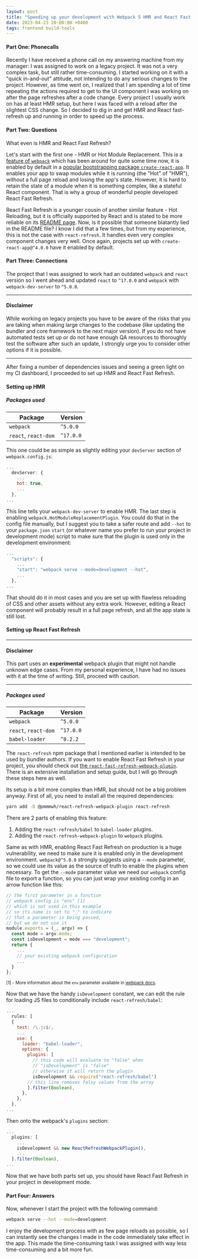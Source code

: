 ```yaml
---
layout: post
title: "Speeding up your development with Webpack 5 HMR and React Fast Refresh"
date: 2023-04-23 20:00:00 +0400
tags: frontend build-tools
---
```


#### Part One: Phonecalls

Recently I have received a phone call on my answering machine from my manager: I was assigned to work on a legacy project. It was not a very complex task, but still rather time-consuming. I started working on it with a "quick in-and-out" attitude, not intending to do any serious changes to the project. However, as time went on, I realized that I am spending a lot of time repeating the actions required to get to the UI component I was working on after the page refreshes after a code change. Every project I usually work on has at least HMR setup, but here I was faced with a reload after the slightest CSS change. So I decided to dig in and get HMR and React fast-refresh up and running in order to speed up the process.

#### Part Two: Questions

What even is HMR and React Fast Refresh?

Let's start with the first one - HMR or Hot Module Replacement. This is a [feature of `webpack`](https://webpack.js.org/concepts/hot-module-replacement/) which has been around for quite some time now, it is enabled by default in a [popular bootstrapping package `create-react-app`](https://github.com/facebook/create-react-app). It enables your app to swap modules while it is running (the "Hot" of "HMR"), without a full page reload and losing the app's state. However, it is hard to retain the state of a module when it is something complex, like a stateful React component. That is why a group of wonderful people developed React Fast Refresh.

React Fast Refresh is a younger cousin of another similar feature - Hot Reloading, but it is officially supported by React and is stated to be more reliable on its [README page](https://www.npmjs.com/package/react-refresh). Now, is it possible that someone blatantly lied in the README file? I know I did that a few times, but from my experience, this is not the case with `react-refresh`. It handles even very complex component changes very well. Once again, projects set up with `create-react-app@^4.0.0` have it enabled by default.

#### Part Three: Connections

The project that I was assigned to work had an outdated `webpack` and `react` version so I went ahead and updated `react` to `^17.0.0` and `webpack` with `webpack-dev-server` to `^5.0.0`.

---

#### Disclaimer

While working on legacy projects you have to be aware of the risks that you are taking when making large changes to the codebase (like updating the bundler and core framework to the next major version). If you do not have automated tests set up or do not have enough QA resources to thoroughly test the software after such an update, I strongly urge you to consider other options if it is possible.

---

After fixing a number of dependencies issues and seeing a green light on my CI dashboard, I proceeded to set up HMR and React Fast Refresh.

#### Setting up HMR

##### Packages used

| Package              | Version   |
| -------------------- | --------- |
| `webpack`            | `^5.0.0`  |
| `react`, `react-dom` | `^17.0.0` |

This one could be as simple as slightly editing your `devServer` section of `webpack.config.js`:

```javascript
...
  devServer: {
    ...
    hot: true,
    ...
  },
...
```

This line tells your `webpack-dev-server` to enable HMR. The last step is enabling `webpack.HotModuleReplacementPlugin`. You could do that in the config file manually, but I suggest you to take a safer route and add `--hot` to your `package.json` `start` (or whatever name you prefer to run your project in development mode) script to make sure that the plugin is used only in the development environment:

```javascript
...
  "scripts": {
    ...
    "start": "webpack serve --mode=development --hot",
    ...
  },
...
```

That should do it in most cases and you are set up with flawless reloading of CSS and other assets without any extra work. However, editing a React component will probably result in a full page refresh, and all the app state is still lost.

#### Setting up React Fast Refresh

---

#### Disclaimer

This part uses an **experimental** webpack plugin that might not handle unknown edge cases. From my personal experience, I have had no issues with it at the time of writing. Still, proceed with caution.

---

##### Packages used

| Package              | Version   |
| -------------------- | --------- |
| `webpack`            | `^5.0.0`  |
| `react`, `react-dom` | `^17.0.0` |
| `babel-loader`       | `^8.2.2`  |

The `react-refresh` npm package that I mentioned earlier is intended to be used by bundler authors. If you want to enable React Fast Refresh in your project, you should check out [the `react-fast-refresh-webpack-plugin`](https://github.com/pmmmwh/react-refresh-webpack-plugin). There is an extensive installation and setup guide, but I will go through these steps here as well.

Its setup is a bit more complex than HMR, but should not be a big problem anyway. First of all, you need to install all the required dependencies:

```bash
yarn add -D @pmmmwh/react-refresh-webpack-plugin react-refresh
```

There are 2 parts of enabling this feature:

1. Adding the `react-refresh/babel` to `babel-loader` plugins.
2. Adding the `react-refresh-webpack-plugin` to `webpack` plugins.

Same as with HMR, enabling React Fast Refresh on production is a huge vulnerability, we need to make sure it is enabled only in the development environment. `webpack@^5.0.0` strongly suggests using a `--mode` parameter, so we could use its value as the source of truth to enable the plugins when necessary. To get the `--mode` parameter value we need our `webpack` config file to export a function, so you can just wrap your existing config in an arrow function like this:

```javascript
// the first parameter in a function
// webpack config is "env" [1]
// which is not used in this example
// so its name is set to "_" to indicate
// that a parameter is being passed,
// but we do not use it
module.exports = (_, argv) => {
  const mode = argv.mode;
  const isDevelopment = mode === "development";
  return {
    ...
    // your existing webpack configuration
    ...
  }
};
```

<sup>[1] - More information about the `env` parameter available in [webpack docs](https://webpack.js.org/guides/environment-variables/).</sup>

Now that we have the handy `isDevelopment` constant, we can edit the rule for loading JS files to conditionally include `react-refresh/babel`:

```javascript
...
  rules: [
  {
    test: /\.js$/,
    ...
    use: {
      loader: "babel-loader",
      options: {
        plugins: [
          // this code will evaluate to "false" when
          // "isDevelopment" is "false"
          // otherwise it will return the plugin
          isDevelopment && require("react-refresh/babel")
        // this line removes falsy values from the array
        ].filter(Boolean),
      },
    },
  },
...
```

Then onto the webpack's `plugins` section:

```javascript
...
  plugins: [
    ...
    isDevelopment && new ReactRefreshWebpackPlugin(),
    ...
  ].filter(Boolean),
...
```

Now that we have both parts set up, you should have React Fast Refresh in your project in development mode.

#### Part Four: Answers

Now, whenever I start the project with the following command:

```bash
webpack serve --hot --mode=development
```

I enjoy the development process with as few page reloads as possible, so I can instantly see the changes I made in the code immediately take effect in the app. This made the time-consuming task I was assigned with way less time-consuming and a bit more fun.
